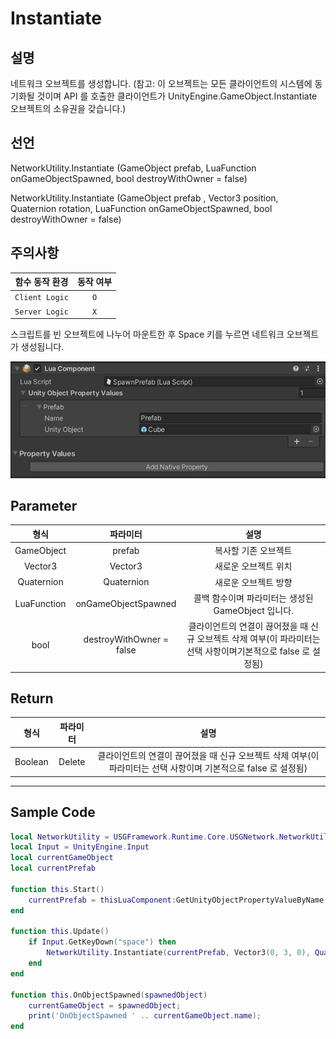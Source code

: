 # Instantiate

## 설명

네트워크 오브젝트를 생성합니다. (참고: 이 오브젝트는 모든 클라이언트의 시스템에 동기화될 것이며 API 를 호출한 클라이언트가 UnityEngine.GameObject.Instantiate 오브젝트의 소유권을 갖습니다.)

## 선언

NetworkUtility.Instantiate (GameObject prefab, LuaFunction onGameObjectSpawned, bool destroyWithOwner = false)

NetworkUtility.Instantiate (GameObject prefab , Vector3 position, Quaternion rotation, LuaFunction onGameObjectSpawned, bool destroyWithOwner = false)

## 주의사항
|    **함수 동작 환경**    | **동작 여부** |
|:------------------:|:---------:|
| ```Client Logic``` |  ```O```  |
| ```Server Logic``` |  ```X```  |

스크립트를 빈 오브젝트에 나누어 마운트한 후 Space 키를 누르면 네트워크 오브젝트가 생성됩니다.

![](media/images/LuaNetwork_1.png)

## Parameter
|   **형식**    |         **파라미터**         |                              **설명**                               |
|:-----------:|:------------------------:|:-----------------------------------------------------------------:|
| GameObject  |          prefab          |                            복사할 기존 오브젝트                            | 
|   Vector3   |         Vector3          |                            새로운 오브젝트 위치                            | 
| Quaternion  |        Quaternion        |                           	새로운 오브젝트 방향                            | 
| LuaFunction |   onGameObjectSpawned    |                 콜백 함수이며 파라미터는 생성된 GameObject 입니다.                 | 
|    bool     | destroyWithOwner = false | 클라이언트의 연결이 끊어졌을 때 신규 오브젝트 삭제 여부(이 파라미터는 선택 사항이며기본적으로 false 로 설정됨) | 

## Return
| **형식** | **파라미터** |                               **설명**                               |
|:------:|:--------:|:------------------------------------------------------------------:|
|  Boolean  |  Delete  | 클라이언트의 연결이 끊어졌을 때 신규 오브젝트 삭제 여부(이 파라미터는 선택 사항이며 기본적으로 false 로 설정됨) |

---
## Sample Code

```lua
local NetworkUtility = USGFramework.Runtime.Core.USGNetwork.NetworkUtility
local Input = UnityEngine.Input
local currentGameObject
local currentPrefab
 
function this.Start()
    currentPrefab = thisLuaComponent:GetUnityObjectPropertyValueByName("Prefab").UnityObject
end
 
function this.Update()
    if Input.GetKeyDown("space") then
        NetworkUtility.Instantiate(currentPrefab, Vector3(0, 3, 0), Quaternion.identity, this.OnObjectSpawned, true)
    end
end
 
function this.OnObjectSpawned(spawnedObject)
    currentGameObject = spawnedObject;
    print('OnObjectSpawned ' .. currentGameObject.name);
end
```